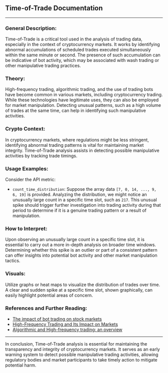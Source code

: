 ## Time-of-Trade Documentation

---

### **General Description:**
Time-of-Trade is a critical tool used in the analysis of trading data, especially in the context of cryptocurrency markets. It works by identifying abnormal accumulations of scheduled trades executed simultaneously within the same minute or second. The presence of such accumulation can be indicative of bot activity, which may be associated with wash trading or other manipulative trading practices.

### **Theory:**
High-frequency trading, algorithmic trading, and the use of trading bots have become common in various markets, including cryptocurrency trading. While these technologies have legitimate uses, they can also be employed for market manipulation. Detecting unusual patterns, such as a high volume of trades at the same time, can help in identifying such manipulative activities.

### **Crypto Context:**
In cryptocurrency markets, where regulations might be less stringent, identifying abnormal trading patterns is vital for maintaining market integrity. Time-of-Trade analysis assists in detecting possible manipulative activities by tracking trade timings.

### **Usage Examples:**
Consider the API metric:

- `count_time_distribution`: Suppose the array data `[7, 0, 14, ..., 9, 6, 19]` is provided. Analyzing the distribution, we might notice an unusually large count in a specific time slot, such as `217`. This unusual spike should trigger further investigation into trading activity during that period to determine if it is a genuine trading pattern or a result of manipulation.

### **How to Interpret:**
Upon observing an unusually large count in a specific time slot, it is essential to carry out a more in-depth analysis on broader time windows. Determining whether this spike is an outlier or part of a consistent pattern can offer insights into potential bot activity and other market manipulation tactics.

### **Visuals:**
Utilize graphs or heat maps to visualize the distribution of trades over time. A clear and sudden spike at a specific time slot, shown graphically, can easily highlight potential areas of concern.

### **References and Further Reading:**
- [The impact of bot trading on stock markets](https://voxeu.org/article/impact-bot-trading-stock-markets)
- [High-Frequency Trading and Its Impact on Markets](https://www.cfr.org/backgrounder/high-frequency-trading-and-its-impact-markets)
- [Algorithmic and High-frequency trading: an overview](https://arxiv.org/abs/1904.06278)

---

In conclusion, Time-of-Trade analysis is essential for maintaining the transparency and integrity of cryptocurrency markets. It serves as an early warning system to detect possible manipulative trading activities, allowing regulatory bodies and market participants to take timely action to mitigate potential harm.